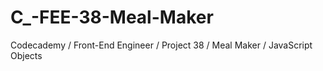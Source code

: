 # C_-FEE-38-Meal-Maker
Codecademy / Front-End Engineer / Project 38 / Meal Maker / JavaScript Objects
